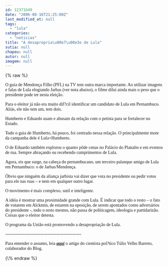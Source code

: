```yaml
---
id: 12371649
date: "2006-08-16T21:25:00Z"
last_modified_at: null
tags:
  - "lula"
categories:
  - "noticias"
title: "A desapropria\u00e7\u00e3o de Lula"
sutia: null
chapeu: null
autor: null
imagem: null
---
```

{\% raw %}
<p><P><FONT face=Verdana>O guia de Mendonça Filho (PFL) na TV tem outra marca importante. Ao utilizar imagens e falas de Lula elogiando Jarbas (ver nota abaixo), o filme dilui ainda mais o peso que o presidente pode ter nesta eleição.</FONT></P></p>
<p><P><FONT face=Verdana>Para o eleitor já não era muito dif?cil identificar um candidato de Lula em Pernambuco. Aliás, ele não tem um, tem dois.</FONT></P></p>
<p><P><FONT face=Verdana>Humberto e Eduardo usam e abusam da relação com o petista para se fortalecer no Estado.</FONT></P></p>
<p><P><FONT face=Verdana>Todo o guia de Humberto, há pouco, foi centrado nessa relação. O principalmente mote da campanha dele é Lula+Humberto.</FONT></P></p>
<p><P><FONT face=Verdana>O de Eduardo também explorou o quanto pôde cenas no Palácio do Planalto e em eventos de rua. Sempre abraçando ou recebendo cumprimentos de Lula.</FONT></P></p>
<p><P><FONT face=Verdana>Agora, eis que surge, na cabeça do pernambucano, um terceiro palanque amigo de Lula em Pernambuco: o de Jarbas/Mendonça.</FONT></P></p>
<p><P><FONT face=Verdana>Óbvio que ninguém da aliança jarbista vai dizer que vota no presidente ou pedir votos para ele nas ruas – e nem em qualquer outro lugar.</FONT></P></p>
<p><P><FONT face=Verdana>O movimento é mais complexo, sutil e inteligente. </FONT></P></p>
<p><P><FONT face=Verdana>A idéia é mostrar uma proximidade grande com Lula. É indicar que todo o resto – o fato de votarem em Alckmin, de estarem na oposição, de serem apontados como adversários do presidente -, todo o resto mesmo, não passa de politicagem, ideologia e partidarizão. Coisas que o eleitor detesta.</FONT></P></p>
<p><P><FONT face=Verdana>O programa da União está promovendo a desapropriação de Lula.</FONT></P></p>
<p><P><FONT face=Verdana>----------------------------------------------------</FONT></P></p>
<p><P><FONT face=Verdana>Para entender o assunto, leia <STRONG><EM><A href=\"https://jc3.uol.com.br/blogs/jc/2006/08/15/not_746.php\" target=_blank>aqui</A></EM></STRONG> o artigo do cientista pol?tico Túlio Velho Barreto, colaborador do Blog.</FONT></P> </p>
{\% endraw %}